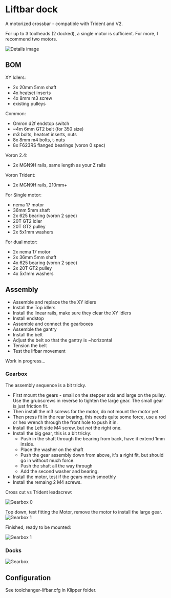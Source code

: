 # Liftbar dock

A motorized crossbar - compatible with Trident and V2.

For up to 3 toolheads (2 docked), a single motor is sufficient. For more, I recommend two motors.

![Details image](/images/liftbar%20-%20details.jpg)

## BOM

XY Idlers:
 - 2x 20mm 5mm shaft
 - 4x heatset inserts
 - 4x 8mm m3 screw
 - existing pulleys

Common:
- Omron d2f endstop switch
- ~4m 6mm GT2 belt (for 350 size)
- m3 bolts, heatset inserts, nuts
- 8x 8mm m4 bolts, t-nuts
- 8x F623RS flanged bearings (voron 0 spec)

Voron 2.4:
- 2x MGN9H rails, same length as your Z rails

Voron Trident: 
- 2x  MGN9H rails, 210mm+

For Single motor:
- nema 17 motor
- 36mm 5mm shaft
- 2x 625 bearing (voron 2 spec)
- 20T GT2 idler
- 20T GT2 pulley
- 2x 5x1mm washers

For dual motor:
- 2x nema 17 motor
- 2x 36mm 5mm shaft
- 4x 625 bearing (voron 2 spec)
- 2x 20T GT2 pulley
- 4x 5x1mm washers

## Assembly

* Assemble and replace the the XY idlers
* Install the Top idlers
* Install the linear rails, make sure they clear the XY idlers
* Install endstop
* Assemble and connect the gearboxes
* Assemble the gantry
* Install the belt
* Adjust the belt so that the gantry is ~horizontal
* Tension the belt
* Test the lifbar movement


Work in progress...

### Gearbox

The assembly sequence is a bit tricky.

* First mount the gears - small on the stepper axis and large on the pulley. Use the grubscrews in reverse to tighten the large gear. The small gear is just friction fit.
* Then install the m3 screws for the motor, do not mount the motor yet.
* Then press fit in the rear bearing, this needs quite some force, use a rod or hex wrench through the front hole to push it in.
* Install the Left side M4 screw, but *not* the right one.
* Install the big gear, this is a bit tricky:
  * Push in the shaft through the bearing from back, have it extend 1mm inside.
  * Place the washer on the shaft
  * Push the gear assembly down from above, it's a right fit, but should go in without much force.
  * Push the shaft all the way through
  * Add the second washer and bearing.
* Install the motor, test if the gears mesh smoothly
* Install the remaing 2 M4 screws.

Cross cut vs Trident leadscrew:

![Gearbox 0](/images/gearbox-cross-section.png)

Top down, test fitting the Motor, remove the motor to install the large gear.
![Gearbox 1](/images/gearbox-top.jpg)

Finished, ready to be mounted:

![Gearbox 1](/images/gearbox-coros.jpg)

### Docks
![Gearbox](/images/liftbar-dock.jpg)

## Configuration
See toolchanger-lifbar.cfg in Klipper folder.

